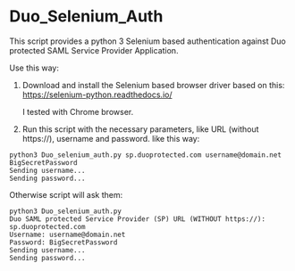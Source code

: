 # Duo_Selenium_Auth

This script provides a python 3 Selenium based authentication against Duo protected SAML Service Provider Application.

Use this way:

1. Download and install the Selenium based browser driver based on this:
   https://selenium-python.readthedocs.io/  
   
   I tested with Chrome browser. 

2. Run this script with the necessary parameters, like URL (without https://), username and password. like this way:
```
python3 Duo_selenium_auth.py sp.duoprotected.com username@domain.net BigSecretPassword  
Sending username...  
Sending password...    
```
Otherwise script will ask them:  
```
python3 Duo_selenium_auth.py   
Duo SAML protected Service Provider (SP) URL (WITHOUT https://): sp.duoprotected.com  
Username: username@domain.net  
Password: BigSecretPassword  
Sending username...  
Sending password...   
```
